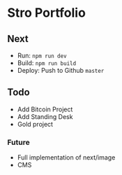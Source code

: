 # Stro Portfolio

## Next
* Run: `npm run dev`
* Build: `npm run build` 
* Deploy: Push to Github `master`

## Todo
* Add Bitcoin Project
* Add Standing Desk
* Gold project

### Future
* Full implementation of next/image
* CMS
